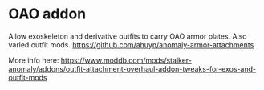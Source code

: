 # OAO addon
Allow exoskeleton and derivative outfits to carry OAO armor plates. Also varied outfit mods. https://github.com/ahuyn/anomaly-armor-attachments

More info here: https://www.moddb.com/mods/stalker-anomaly/addons/outfit-attachment-overhaul-addon-tweaks-for-exos-and-outfit-mods
